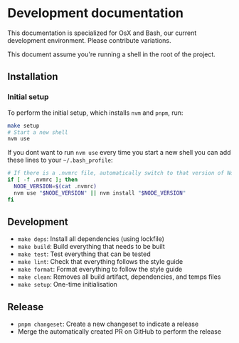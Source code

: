 # Development documentation

This documentation is specialized for OsX and Bash, our current development environment. Please contribute variations.

This document assume you're running a shell in the root of the project.

## Installation

### Initial setup

To perform the initial setup, which installs `nvm` and `pnpm`, run:

```sh
make setup
# Start a new shell
nvm use
```

If you dont want to run `nvm use` every time you start a new shell you can add these lines to your `~/.bash_profile`:

```sh
# If there is a .nvmrc file, automatically switch to that version of Node
if [ -f .nvmrc ]; then
  NODE_VERSION=$(cat .nvmrc)
  nvm use "$NODE_VERSION" || nvm install "$NODE_VERSION"
fi
```

## Development

- `make deps`: Install all dependencies (using lockfile)
- `make build`: Build everything that needs to be built
- `make test`: Test everything that can be tested
- `make lint`: Check that everything follows the style guide
- `make format`: Format everything to follow the style guide
- `make clean`: Removes all build artifact, dependencies, and temps files
- `make setup`: One-time initialisation

## Release

- `pnpm changeset`: Create a new changeset to indicate a release
- Merge the automatically created PR on GitHub to perform the release
